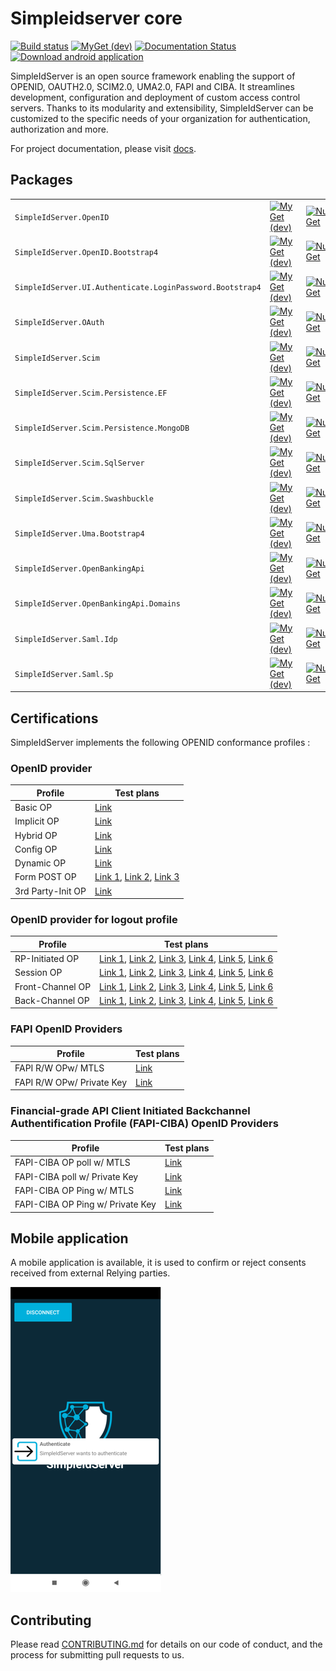# Simpleidserver core

[![Build status](https://ci.appveyor.com/api/projects/status/shtqlxhbda6gtdag?svg=true)](https://ci.appveyor.com/project/simpleidserver/simpleidserver)
[![MyGet (dev)](https://img.shields.io/myget/advance-ict/v/SimpleIdServer.OpenID.svg)](http://myget.org/gallery/advance-ict)
[![Documentation Status](https://readthedocs.org/projects/simpleidserver/badge/?version=latest)](https://simpleidserver.readthedocs.io/en/latest/)
[![Download android application](https://img.shields.io/badge/download-android-green.svg)](https://appcenter.ms/users/agentsimpleidserver-gmail.com/apps/SimpleIdServer/distribute/releases/1)

SimpleIdServer is an open source framework enabling the support of OPENID, OAUTH2.0, SCIM2.0, UMA2.0, FAPI and CIBA. It streamlines development, configuration and deployment of custom access control servers. 
Thanks to its modularity and extensibility, SimpleIdServer can be customized to the specific needs of your organization for authentication, authorization and more.

For project documentation, please visit [docs](https://simpleidserver.github.io/SimpleIdServer/).

## Packages

|                         			 						|      																															  																					|																																								|																																								|
| --------------------------------------------------------- | ----------------------------------------------------------------------------------------------------------------------------------------------------------------------------------------------------------------- | ------------------------------------------------------------------------------------------------------------------------------------------------------------- | ------------------------------------------------------------------------------------------------------------------------------------------------------------- |
| `SimpleIdServer.OpenID` 			 						| [![MyGet (dev)](https://img.shields.io/myget/advance-ict/v/SimpleIdServer.OpenID.svg)](https://www.myget.org/feed/advance-ict/package/nuget/SimpleIdServer.OpenID)												| [![NuGet](https://img.shields.io/nuget/v/SimpleIdServer.OpenID.svg)](https://nuget.org/packages/SimpleIdServer.OpenID) 										| [![NuGet](https://img.shields.io/nuget/dt/SimpleIdServer.OpenID.svg)](https://nuget.org/packages/SimpleIdServer.OpenID) 										|
| `SimpleIdServer.OpenID.Bootstrap4` 						| [![MyGet (dev)](https://img.shields.io/myget/advance-ict/v/SimpleIdServer.OpenID.Bootstrap4.svg)](https://www.myget.org/feed/advance-ict/package/nuget/SimpleIdServer.OpenID.Bootstrap4)							| [![NuGet](https://img.shields.io/nuget/v/SimpleIdServer.OpenID.Bootstrap4.svg)](https://nuget.org/packages/SimpleIdServer.OpenID.Bootstrap4) 					| [![NuGet](https://img.shields.io/nuget/dt/SimpleIdServer.OpenID.Bootstrap4.svg)](https://nuget.org/packages/SimpleIdServer.OpenID.Bootstrap4) 				|
| `SimpleIdServer.UI.Authenticate.LoginPassword.Bootstrap4` | [![MyGet (dev)](https://img.shields.io/myget/advance-ict/v/SimpleIdServer.UI.Authenticate.LoginPassword.Bootstrap4.svg)](https://www.myget.org/feed/advance-ict/package/nuget/SimpleIdServer.OpenID.Bootstrap4)	| [![NuGet](https://img.shields.io/nuget/v/SimpleIdServer.OpenID.Bootstrap4.svg)](https://nuget.org/packages/SimpleIdServer.OpenID.Bootstrap4) 					| [![NuGet](https://img.shields.io/nuget/dt/SimpleIdServer.OpenID.Bootstrap4.svg)](https://nuget.org/packages/SimpleIdServer.OpenID.Bootstrap4) 				|
| `SimpleIdServer.OAuth`  			 						| [![MyGet (dev)](https://img.shields.io/myget/advance-ict/v/SimpleIdServer.OAuth.svg)](https://www.myget.org/feed/advance-ict/package/nuget/SimpleIdServer.OAuth) 													| [![NuGet](https://img.shields.io/nuget/v/SimpleIdServer.OAuth.svg)](https://nuget.org/packages/SimpleIdServer.OAuth) 											| [![NuGet](https://img.shields.io/nuget/dt/SimpleIdServer.OAuth.svg)](https://nuget.org/packages/SimpleIdServer.OAuth) 										|
| `SimpleIdServer.Scim`   			 						| [![MyGet (dev)](https://img.shields.io/myget/advance-ict/v/SimpleIdServer.Scim.svg)](https://www.myget.org/feed/advance-ict/package/nuget/SimpleIdServer.Scim) 													| [![NuGet](https://img.shields.io/nuget/v/SimpleIdServer.Scim.svg)](https://nuget.org/packages/SimpleIdServer.Scim) 											| [![NuGet](https://img.shields.io/nuget/dt/SimpleIdServer.Scim.svg)](https://nuget.org/packages/SimpleIdServer.Scim) 											|
| `SimpleIdServer.Scim.Persistence.EF`   		 			| [![MyGet (dev)](https://img.shields.io/myget/advance-ict/v/SimpleIdServer.Scim.Persistence.EF.svg)](https://www.myget.org/feed/advance-ict/package/nuget/SimpleIdServer.Scim.Persistence.EF) 						| [![NuGet](https://img.shields.io/nuget/v/SimpleIdServer.Scim.Persistence.EF.svg)](https://nuget.org/packages/SimpleIdServer.Scim.Persistence.EF) 				| [![NuGet](https://img.shields.io/nuget/dt/SimpleIdServer.Scim.Persistence.EF.svg)](https://nuget.org/packages/SimpleIdServer.Scim.Persistence.EF)				|
| `SimpleIdServer.Scim.Persistence.MongoDB`   				| [![MyGet (dev)](https://img.shields.io/myget/advance-ict/v/SimpleIdServer.Scim.Persistence.MongoDB.svg)](https://www.myget.org/feed/advance-ict/package/nuget/SimpleIdServer.Scim.Persistence.MongoDB) 			| [![NuGet](https://img.shields.io/nuget/v/SimpleIdServer.Scim.Persistence.MongoDB.svg)](https://nuget.org/packages/SimpleIdServer.Scim.Persistence.MongoDB) 	| [![NuGet](https://img.shields.io/nuget/dt/SimpleIdServer.Scim.Persistence.MongoDB.svg)](https://nuget.org/packages/SimpleIdServer.Scim.Persistence.MongoDB)	|
| `SimpleIdServer.Scim.SqlServer`			   				| [![MyGet (dev)](https://img.shields.io/myget/advance-ict/v/SimpleIdServer.Scim.SqlServer.svg)](https://www.myget.org/feed/advance-ict/package/nuget/SimpleIdServer.Scim.SqlServer) 								| [![NuGet](https://img.shields.io/nuget/v/SimpleIdServer.Scim.SqlServer.svg)](https://nuget.org/packages/SimpleIdServer.Scim.SqlServer) 						| [![NuGet](https://img.shields.io/nuget/dt/SimpleIdServer.Scim.SqlServer.svg)](https://nuget.org/packages/SimpleIdServer.Scim.SqlServer)						|
| `SimpleIdServer.Scim.Swashbuckle`			   				| [![MyGet (dev)](https://img.shields.io/myget/advance-ict/v/SimpleIdServer.Scim.Swashbuckle.svg)](https://www.myget.org/feed/advance-ict/package/nuget/SimpleIdServer.Scim.Swashbuckle) 							| [![NuGet](https://img.shields.io/nuget/v/SimpleIdServer.Scim.Swashbuckle.svg)](https://nuget.org/packages/SimpleIdServer.Scim.Swashbuckle) 					| [![NuGet](https://img.shields.io/nuget/dt/SimpleIdServer.Scim.Swashbuckle.svg)](https://nuget.org/packages/SimpleIdServer.Scim.Swashbuckle)					|
| `SimpleIdServer.Uma.Bootstrap4`   			 			| [![MyGet (dev)](https://img.shields.io/myget/advance-ict/v/SimpleIdServer.Uma.Bootstrap4.svg)](https://www.myget.org/feed/advance-ict/package/nuget/SimpleIdServer.Uma.Bootstrap4) 								| [![NuGet](https://img.shields.io/nuget/v/SimpleIdServer.Uma.Bootstrap4.svg)](https://nuget.org/packages/SimpleIdServer.Uma.Bootstrap4) 						| [![NuGet](https://img.shields.io/nuget/dt/SimpleIdServer.Uma.Bootstrap4.svg)](https://nuget.org/packages/SimpleIdServer.Uma.Bootstrap4)						|
| `SimpleIdServer.OpenBankingApi`							| [![MyGet (dev)](https://img.shields.io/myget/advance-ict/v/SimpleIdServer.OpenBankingApi.svg)](https://www.myget.org/feed/advance-ict/package/nuget/SimpleIdServer.OpenBankingApi) 								| [![NuGet](https://img.shields.io/nuget/v/SimpleIdServer.OpenBankingApi.svg)](https://nuget.org/packages/SimpleIdServer.OpenBankingApi) 						| [![NuGet](https://img.shields.io/nuget/dt/SimpleIdServer.OpenBankingApi.svg)](https://nuget.org/packages/SimpleIdServer.OpenBankingApi)						|
| `SimpleIdServer.OpenBankingApi.Domains`					| [![MyGet (dev)](https://img.shields.io/myget/advance-ict/v/SimpleIdServer.OpenBankingApi.Domains.svg)](https://www.myget.org/feed/advance-ict/package/nuget/SimpleIdServer.OpenBankingApi.Domains) 				| [![NuGet](https://img.shields.io/nuget/v/SimpleIdServer.OpenBankingApi.Domains.svg)](https://nuget.org/packages/SimpleIdServer.OpenBankingApi.Domains)		| [![NuGet](https://img.shields.io/nuget/dt/SimpleIdServer.OpenBankingApi.Domains.svg)](https://nuget.org/packages/SimpleIdServer.OpenBankingApi.Domains)		|
| `SimpleIdServer.Saml.Idp`									| [![MyGet (dev)](https://img.shields.io/myget/advance-ict/v/SimpleIdServer.Saml.Idp.svg)](https://www.myget.org/feed/advance-ict/package/nuget/SimpleIdServer.Saml.Idp) 											| [![NuGet](https://img.shields.io/nuget/v/SimpleIdServer.Saml.Idp.svg)](https://nuget.org/packages/SimpleIdServer.Saml.Idp)									| [![NuGet](https://img.shields.io/nuget/dt/SimpleIdServer.SimpleIdServer.Saml.Idp.svg)](https://nuget.org/packages/SimpleIdServer.Saml.Idp)					|
| `SimpleIdServer.Saml.Sp`									| [![MyGet (dev)](https://img.shields.io/myget/advance-ict/v/SimpleIdServer.Saml.Sp.svg)](https://www.myget.org/feed/advance-ict/package/nuget/SimpleIdServer.Saml.Sp) 												| [![NuGet](https://img.shields.io/nuget/v/SimpleIdServer.Saml.Sp.svg)](https://nuget.org/packages/SimpleIdServer.Sp.Idp)										| [![NuGet](https://img.shields.io/nuget/dt/SimpleIdServer.SimpleIdServer.Saml.Sp.svg)](https://nuget.org/packages/SimpleIdServer.Sp.Idp)						|

## Certifications

SimpleIdServer implements the following OPENID conformance profiles :

### OpenID provider

| Profile      	    | Test plans                                                                                                                                                                                                                                                                                     |
| ----------------- | ---------------------------------------------------------------------------------------------------------------------------------------------------------------------------------------------------------------------------------------------------------------------------------------------- |
| Basic OP     	    | [Link](https://www.certification.openid.net/plan-detail.html?plan=TcDgVIcSJLFHg&public=true)                                                                                                                                                                                                   |
| Implicit OP  	    | [Link](https://www.certification.openid.net/plan-detail.html?plan=ELzlUw0Ml4Cdi&public=true)                                                                                                                                                                                                   |
| Hybrid OP    	    | [Link](https://www.certification.openid.net/plan-detail.html?plan=hyaf2Ji4pt8c4&public=true)                                                                                                                                                                                                   |
| Config OP    	    | [Link](https://www.certification.openid.net/log-detail.html?log=eLluAN1FEGFibyC&public=true)                                                                                                                                                                                                   |
| Dynamic OP   	    | [Link](https://www.certification.openid.net/plan-detail.html?plan=rD0K7iYAcQBDV&public=true)                                                                                                                                                                                                   |
| Form POST OP   	| [Link 1](https://www.certification.openid.net/plan-detail.html?plan=TcDgVIcSJLFHg&public=true), [Link 2](https://www.certification.openid.net/plan-detail.html?plan=WyVmp1Gj6wJ9p&public=true), [Link 3](https://www.certification.openid.net/plan-detail.html?plan=VB4UtJystIKk8&public=true) |
| 3rd Party-Init OP | [Link](https://www.certification.openid.net/plan-detail.html?plan=HqBg2tU5qmAFB&public=true)                                                                                                                                                                                                   |

### OpenID provider for logout profile

| Profile          | Test plans 
| ---------------- | ---------------------------------------------------------------------------------------------------------------------------------------------------------------------------------------------------------------------------------------------------------------------------------------------------------------------------------------------------------------------------------------------------------------------------------------------------------------------------------------------------------------------------------------------------------------------------------------------- |
| RP-Initiated OP  | [Link 1](https://www.certification.openid.net/plan-detail.html?plan=q8zHjO7GKTm2p&public=true), [Link 2](https://www.certification.openid.net/plan-detail.html?plan=9QkOe3rah6OlB&public=true), [Link 3](https://www.certification.openid.net/plan-detail.html?plan=REeuGHwd7zF06&public=true), [Link 4](https://www.certification.openid.net/plan-detail.html?plan=rm5PmSjlmSyMG&public=true), [Link 5](https://www.certification.openid.net/plan-detail.html?plan=WaeVAkjkkgWMC&public=true), [Link 6](https://www.certification.openid.net/plan-detail.html?plan=7IdDirhsWnCow&public=true) |
| Session OP       | [Link 1](https://www.certification.openid.net/plan-detail.html?plan=XWUs8wUtnDHGN&public=true), [Link 2](https://www.certification.openid.net/plan-detail.html?plan=dw3T1LhVGlgYZ&public=true), [Link 3](https://www.certification.openid.net/plan-detail.html?plan=CWqM7njxqcvGT&public=true), [Link 4](https://www.certification.openid.net/plan-detail.html?plan=nNckls6a5qPwI&public=true), [Link 5](https://www.certification.openid.net/plan-detail.html?plan=lbLrObDfrX35q&public=true), [Link 6](https://www.certification.openid.net/plan-detail.html?plan=zXbSHGtiENBR9&public=true) |
| Front-Channel OP | [Link 1](https://www.certification.openid.net/plan-detail.html?plan=wPSm8i41v575p&public=true), [Link 2](https://www.certification.openid.net/plan-detail.html?plan=30Lm1qoPnXnCH&public=true), [Link 3](https://www.certification.openid.net/plan-detail.html?plan=CY8Rd3FB7eLKf&public=true), [Link 4](https://www.certification.openid.net/plan-detail.html?plan=QpZXQUeH9SkZs&public=true), [Link 5](https://www.certification.openid.net/plan-detail.html?plan=7aWSiQuoFx8VP&public=true), [Link 6](https://www.certification.openid.net/plan-detail.html?plan=vCnffkwiS15Uu&public=true) |
| Back-Channel OP  | [Link 1](https://www.certification.openid.net/plan-detail.html?plan=OgMuJOFfX5nF1&public=true), [Link 2](https://www.certification.openid.net/plan-detail.html?plan=eGxdR6kkXr6zN&public=true), [Link 3](https://www.certification.openid.net/plan-detail.html?plan=8W0uIHzbxRV0G&public=true), [Link 4](https://www.certification.openid.net/plan-detail.html?plan=MWNu5J29liR02&public=true), [Link 5](https://www.certification.openid.net/plan-detail.html?plan=OeyRVjGG440I4&public=true), [Link 6](https://www.certification.openid.net/plan-detail.html?plan=H3R0dC5VtPh1b&public=true) |

### FAPI OpenID Providers

| Profile                   | Test plans                                                                                   |
| ------------------------- | -------------------------------------------------------------------------------------------- |
| FAPI R/W OPw/ MTLS        | [Link](https://www.certification.openid.net/plan-detail.html?plan=idwFlwAkcA051&public=true) |
| FAPI R/W OPw/ Private Key | [Link](https://www.certification.openid.net/plan-detail.html?plan=3yjRWFK1lfyoA&public=true) |

### Financial-grade API Client Initiated Backchannel Authentification Profile (FAPI-CIBA) OpenID Providers

| Profile                          | Test plans                                                                                   |
| -------------------------------- | -------------------------------------------------------------------------------------------- |
| FAPI-CIBA OP poll w/ MTLS        | [Link](https://www.certification.openid.net/plan-detail.html?plan=6S501N9mUERqf?public=true) |
| FAPI-CIBA poll w/ Private Key    | [Link](https://www.certification.openid.net/plan-detail.html?plan=8wuC5dpBeggDV?public=true) |
| FAPI-CIBA OP Ping w/ MTLS        | [Link](https://www.certification.openid.net/plan-detail.html?plan=5IyXAMZmhQPWM&public=true) |
| FAPI-CIBA OP Ping w/ Private Key | [Link](https://www.certification.openid.net/plan-detail.html?plan=WwqAGNdl7UN6t?public=true) |

## Mobile application

A mobile application is available, it is used to confirm or reject consents received from external Relying parties.

![Mobile application](imgs/mobileapp.png?raw=true "Mobile application")

## Contributing

Please read [CONTRIBUTING.md](CONTRIBUTING.md) for details on our code of conduct, and the process for submitting pull requests to us.